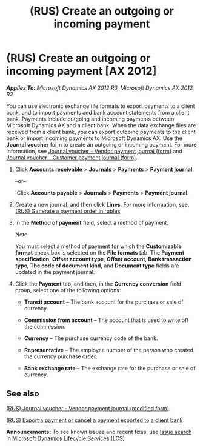 ﻿---
title: (RUS) Create an outgoing or incoming payment
TOCTitle: (RUS) Create an outgoing or incoming payment
ms:assetid: 63c340e6-60f9-4a63-bc27-0771c275cc35
ms:mtpsurl: https://technet.microsoft.com/en-us/library/JJ665451(v=AX.60)
ms:contentKeyID: 49387537
ms.date: 04/18/2014
mtps_version: v=AX.60
f1_keywords:
- incoming
- outgoing
---

# (RUS) Create an outgoing or incoming payment [AX 2012]


_**Applies To:** Microsoft Dynamics AX 2012 R3, Microsoft Dynamics AX 2012 R2_

You can use electronic exchange file formats to export payments to a client bank, and to import payments and bank account statements from a client bank. Payments include outgoing and incoming payments between Microsoft Dynamics AX and a client bank. When the data exchange files are received from a client bank, you can export outgoing payments to the client bank or import incoming payments to Microsoft Dynamics AX. Use the **Journal voucher** form to create an outgoing or incoming payment. For more information, see [Journal voucher - Vendor payment journal (form)](https://technet.microsoft.com/en-us/library/aa599011\(v=ax.60\)) and [Journal voucher - Customer payment journal (form)](https://technet.microsoft.com/en-us/library/aa556141\(v=ax.60\)).

1.  Click **Accounts receivable** \> **Journals** \> **Payments** \> **Payment journal**.
    
    –or–
    
     Click **Accounts payable** \> **Journals** \> **Payments** \> **Payment journal**.

2.  Create a new journal, and then click **Lines**. For more information, see, [(RUS) Generate a payment order in rubles](rus-generate-a-payment-order-in-rubles.md)

3.  In the **Method of payment** field, select a method of payment.
    

    > [!NOTE]
    > <P>You must select a method of payment for which the <STRONG>Customizable format</STRONG> check box is selected on the <STRONG>File formats</STRONG> tab. The <STRONG>Payment specification</STRONG>, <STRONG>Offset account type</STRONG>, <STRONG>Offset account</STRONG>, <STRONG>Bank transaction type</STRONG>, <STRONG>The code of document kind</STRONG>, and <STRONG>Document type</STRONG> fields are updated in the payment journal.</P>



4.  Click the **Payment** tab, and then, in the **Currency conversion** field group, select one of the following options:
    
      - **Transit account** – The bank account for the purchase or sale of currency.
    
      - **Commission from account** – The account that is used to write off the commission.
    
      - **Currency** – The purchase currency code of the bank.
    
      - **Representative** – The employee number of the person who created the currency purchase order.
    
      - **Bank exchange rate** – The exchange rate for the purchase or sale of currency.

## See also

[(RUS) Journal voucher - Vendor payment journal (modified form)](https://technet.microsoft.com/en-us/library/jj733511\(v=ax.60\))

[(RUS) Export a payment or cancel a payment exported to a client bank](rus-export-a-payment-or-cancel-a-payment-exported-to-a-client-bank.md)

  
**Announcements:** To see known issues and recent fixes, use [Issue search](http://go.microsoft.com/fwlink/?linkid=389258) in [Microsoft Dynamics Lifecycle Services](http://go.microsoft.com/fwlink/?linkid=306505) (LCS).

